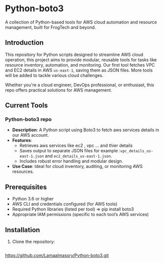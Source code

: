 # Python-boto3

A collection of Python-based tools for AWS cloud automation and resource management, built for FrogTech and beyond.

## Introduction

 This repository for Python scripts designed to streamline AWS cloud operation, this project aims to provide modular, reusable tools for tasks like resource inventory, automation, and monitoring. Our first tool fetches VPC and EC2 details in AWS `us-east-1`, saving them as JSON files. More tools will be added to tackle various cloud challenges.

Whether you're a cloud engineer, DevOps professional, or enthusiast, this repo offers practical solutions for AWS management.

## Current Tools

### Python-boto3 repo
- **Description**: A Python script using Boto3 to fetch aws services details in our AWS account.
- **Features**:
  - Retrieves aws services like ec2 , vpc ... and thier details
  - Saves output to separate JSON files for example :`vpc_details_us-east-1.json` and `ec2_details_us-east-1.json`.
  - Includes robust error handling and modular design.
- **Use Case**: Ideal for cloud inventory, auditing, or monitoring AWS resources.

## Prerequisites

- Python 3.6 or higher
- AWS CLI and credentials configured (for AWS tools)
- Required Python libraries (listed per tool) => pip install boto3
- Appropriate IAM permissions (specific to each tool’s AWS services)

## Installation

1. Clone the repository:
   ```bash
https://github.com/Lamaalmassry/Python-boto3.git